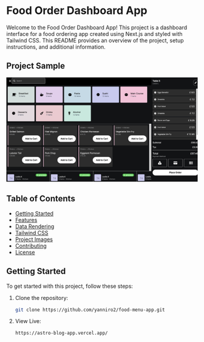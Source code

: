 # Food Order Dashboard App

Welcome to the Food Order Dashboard App! This project is a dashboard interface for a food ordering app created using Next.js and styled with Tailwind CSS. This README provides an overview of the project, setup instructions, and additional information.


## Project Sample
![Project Sample](/images/sample.png)


## Table of Contents
- [Getting Started](#getting-started)
- [Features](#features)
- [Data Rendering](#data-rendering)
- [Tailwind CSS](#tailwind-css)
- [Project Images](#project-images)
- [Contributing](#contributing)
- [License](#license)

## Getting Started

To get started with this project, follow these steps:

1. Clone the repository:
   ```sh
   git clone https://github.com/yanniro2/food-menu-app.git


2. View Live:
   ```sh
   https://astro-blog-app.vercel.app/

